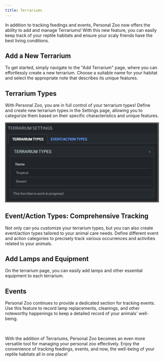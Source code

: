 ```yaml
---
title: Terrariums
---
```


In addition to tracking feedings and events, Personal Zoo now offers the ability to add and manage Terrariums! With this new feature, you can easily keep track of your reptile habitats and ensure your scaly friends have the best living conditions.

## Add a New Terrarium

To get started, simply navigate to the "Add Terrarium" page, where you can effortlessly create a new terrarium. Choose a suitable name for your habitat and select the appropriate note that describes its unique features.

## Terrarium Types

With Personal Zoo, you are in full control of your terrarium types! Define and create new terrarium types in the Settings page, allowing you to categorize them based on their specific characteristics and unique features.

![Screenshot](img/terrarium_settings.png)

## Event/Action Types: Comprehensive Tracking

Not only can you customize your terrarium types, but you can also create event/action types tailored to your animal care needs. Define different event and action categories to precisely track various occurrences and activities related to your animals.

## Add Lamps and Equipment

On the terrarium page, you can easily add lamps and other essential equipment to each terrarium.

## Events

Personal Zoo continues to provide a dedicated section for tracking events. Use this feature to record lamp replacements, cleanings, and other noteworthy happenings to keep a detailed record of your animals' well-being.

<br>
<br>
With the addition of Terrariums, Personal Zoo becomes an even more versatile tool for managing your personal zoo effectively. Enjoy the convenience of tracking feedings, events, and now, the well-being of your reptile habitats all in one place!
